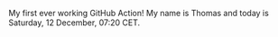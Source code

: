My first ever working GitHub Action!
My name is Thomas and today is Saturday, 12 December, 07:20 CET. 
